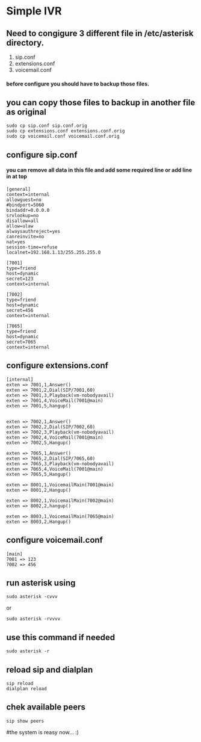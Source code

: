 # Simple IVR

## 

## Need to congigure 3 different file in /etc/asterisk directory.

1. sip.conf
2. extensions.conf
3. voicemail.conf

#### before configure you should have to backup those files.
## you can copy those files to backup in another file as original

    sudo cp sip.conf sip.conf.orig
    sudo cp extensions.conf extensions.conf.orig
    sudo cp voicemail.conf voicemail.conf.orig
    
    
## configure sip.conf
#### you can remove all data in this file and add some required line or add line in at top

    [general]
    context=internal
    allowguest=no
    #bindport=5060
    bindaddr=0.0.0.0
    srvlookup=no
    disallow=all
    allow=ulaw
    alwaysauthreject=yes
    canreinvite=no
    nat=yes
    session-time=refuse
    localnet=192.168.1.13/255.255.255.0
    
    [7001]
    type=friend
    host=dynamic
    secret=123
    context=internal
    
    [7002]
    type=friend
    host=dynamic
    secret=456
    context=internal
    
    [7065]
    type=friend
    host=dynamic
    secret=7065
    context=internal

    
    
## configure extensions.conf

    [internal]
    exten => 7001,1,Answer()
    exten => 7001,2,Dial(SIP/7001,60)
    exten => 7001,3,Playback(vm-nobodyavail)
    exten => 7001,4,VoiceMail(7001@main)
    exten => 7001,5,hangup()

    
    exten => 7002,1,Answer()
    exten => 7002,2,Dial(SIP/7002,60)
    exten => 7002,3,Playback(vm-nobodyavail)
    exten => 7002,4,VoiceMail(7001@main)
    exten => 7002,5,Hangup()

    exten => 7065,1,Answer()
    exten => 7065,2,Dial(SIP/7065,60)
    exten => 7065,3,Playback(vm-nobodyavail)
    exten => 7065,4,VoiceMail(7001@main)
    exten => 7065,5,Hangup()

    exten => 8001,1,VoicemailMain(7001@main)
    exten => 8001,2,Hangup()

    exten => 8002,1,VoicemailMain(7002@main)
    exten => 8002,2,hangup()

    exten => 8003,1,VoicemailMain(7065@main)
    exten => 8003,2,Hangup()


## configure voicemail.conf

    [main]
    7001 => 123
    7002 => 456

## run asterisk using 
    sudo asterisk -cvvv
or
    
    sudo asterisk -rvvvv
    
## use this command if needed
    sudo asterisk -r
    
## reload sip and dialplan
    sip reload
    dialplan reload
    
## chek available peers
    sip show peers
    
#the system is reasy now... :)

